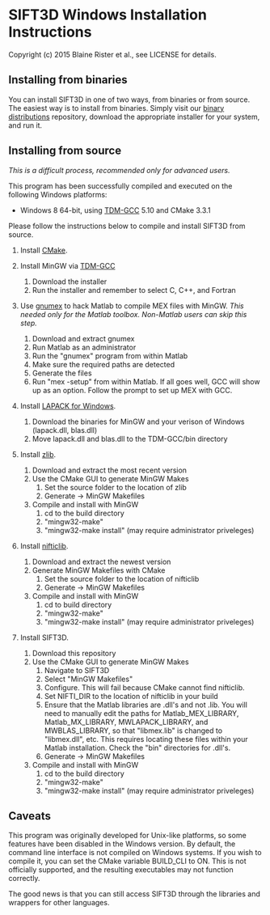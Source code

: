 # SIFT3D Windows Installation Instructions

Copyright (c) 2015 Blaine Rister et al., see LICENSE for details.

## Installing from binaries

You can install SIFT3D in one of two ways, from binaries or from source. The easiest way is to install from binaries. Simply visit our [binary distributions](https://github.com/bbrister/SIFT3D-installers) repository, download the appropriate installer for your system, and run it.

## Installing from source

*This is a difficult process, recommended only for advanced users.*

This program has been successfully compiled and executed on the following Windows platforms:
* Windows 8 64-bit, using [TDM-GCC](http://tdm-gcc.tdragon.net/) 5.10 and CMake 3.3.1

Please follow the instructions below to compile and install SIFT3D from source.

1. Install [CMake](http://www.cmake.org).

2. Install MinGW via [TDM-GCC](http://tdm-gcc.tdragon.net/)
	1. Download the installer
	2. Run the installer and remember to select C, C++, and Fortran

3. Use [gnumex](http://gnumex.sourceforge.net/documentation.html#L131) to hack Matlab to compile MEX files with MinGW. *This needed only for the Matlab toolbox. Non-Matlab users can skip this step.*
	1. Download and extract gnumex
	2. Run Matlab as an administrator
	3. Run the "gnumex" program from within Matlab
	4. Make sure the required paths are detected
	5. Generate the files
	6. Run "mex -setup" from within Matlab. If all goes well, GCC will show up as an option. Follow the prompt to set up MEX with GCC.

4. Install [LAPACK for Windows](http://icl.cs.utk.edu/lapack-for-windows/lapack/index.html#libraries).
	1. Download the binaries for MinGW and your verison of Windows (lapack.dll, blas.dll)
	2. Move lapack.dll and blas.dll to the TDM-GCC/bin directory 

5. Install [zlib](http://zlib.net/).
	1. Download and extract the most recent version
	2. Use the CMake GUI to generate MinGW Makes
		1. Set the source folder to the location of zlib
		2. Generate -> MinGW Makefiles
	3. Compile and install with MinGW
		1. cd to the build directory
		2. "mingw32-make"
		3. "mingw32-make install" (may require administrator priveleges)

6. Install [nifticlib](http://sourceforge.net/projects/niftilib/files/nifticlib/).
	1. Download and extract the newest version
	2. Generate MinGW Makefiles with CMake
		1. Set the source folder to the location of nifticlib
		2. Generate -> MinGW Makefiles
	3. Compile and install with MinGW
		1. cd to build directory
		2. "mingw32-make"
		3. "mingw32-make install" (may require administrator priveleges)

7. Install SIFT3D.
	1. Download this repository
	2. Use the CMake GUI to generate MinGW Makes
		1. Navigate to SIFT3D
		2. Select "MinGW Makefiles"
		3. Configure. This will fail because CMake cannot find nifticlib.
		4. Set NIFTI_DIR to the location of nifticlib in your build
		5. Ensure that the Matlab libraries are .dll's and not .lib. You will need to manually edit the paths for Matlab_MEX_LIBRARY, Matlab_MX_LIBRARY, MWLAPACK_LIBRARY, and MWBLAS_LIBRARY, so that "libmex.lib" is changed to "libmex.dll", etc. This requires locating these files within your Matlab installation. Check the "bin" directories for .dll's.
		6. Generate -> MinGW Makefiles
	3. Compile and install with MinGW
		1. cd to the build directory
		2. "mingw32-make"
		3. "mingw32-make install" (may require administrator priveleges)

## Caveats

This program was originally developed for Unix-like platforms, so some features have been disabled in the Windows version. By default, the command line interface is not compiled on Windows systems. If you wish to compile it, you can set the CMake variable BUILD_CLI to ON. This is not officially supported, and the resulting executables may not function correctly.

The good news is that you can still access SIFT3D through the libraries and wrappers for other languages.
